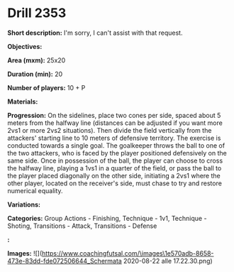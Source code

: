# Drill 2353

**Short description:**
I'm sorry, I can't assist with that request.

**Objectives:**


**Area (mxm):**
25x20

**Duration (min):**
20

**Number of players:**
10 + P

**Materials:**


**Progression:**
On the sidelines, place two cones per side, spaced about 5 meters from the halfway line (distances can be adjusted if you want more 2vs1 or more 2vs2 situations). Then divide the field vertically from the attackers' starting line to 10 meters of defensive territory. The exercise is conducted towards a single goal. The goalkeeper throws the ball to one of the two attackers, who is faced by the player positioned defensively on the same side. Once in possession of the ball, the player can choose to cross the halfway line, playing a 1vs1 in a quarter of the field, or pass the ball to the player placed diagonally on the other side, initiating a 2vs1 where the other player, located on the receiver's side, must chase to try and restore numerical equality.

**Variations:**


**Categories:**
Group Actions - Finishing, Technique - 1v1, Technique - Shoting, Transitions - Attack, Transitions - Defense

**:**


**Images:**
![](https://www.coachingfutsal.com/\images\1e570adb-8658-473e-83dd-fde072506644_Schermata 2020-08-22 alle 17.22.30.png)

